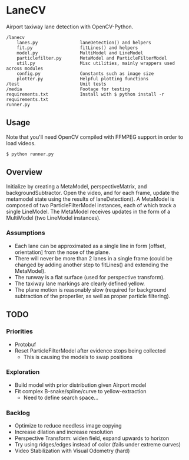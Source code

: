 # LaneCV
Airport taxiway lane detection with OpenCV-Python.

    /lanecv
        lanes.py                laneDetection() and helpers
        fit.py                  fitLines() and helpers
        model.py                MultiModel and LineModel
        particlefilter.py       MetaModel and ParticleFilterModel
        util.py                 Misc utilities, mainly wrappers used across modules
        config.py               Constants such as image size
        plotter.py              Helpful plotting functions
    /test                       Unit tests
    /media                      Footage for testing
    requirements.txt            Install with $ python install -r requirements.txt
    runner.py


## Usage

Note that you'll need OpenCV compiled with FFMPEG support in order to load videos.

    $ python runner.py

## Overview

Initialize by creating a MetaModel, perspectiveMatrix, and backgroundSubtractor. Open the video, and for each frame, update the metamodel state using the results of laneDetection(). A MetaModel is composed of two ParticleFilterModel instances, each of which track a single LineModel. The MetaModel receives updates in the form of a MultiModel (two LineModel instances).

### Assumptions

* Each lane can be approximated as a single line in form [offset, orientation] from the nose of the plane.
* There will never be more than 2 lanes in a single frame (could be changed by adding another step to fitLines() and extending the MetaModel).
* The runway is a flat surface (used for perspective transform).
* The taxiway lane markings are clearly defined yellow.
* The plane motion is reasonably slow (required for background subtraction of the properller, as well as proper particle filtering).

## TODO

### Priorities

* Protobuf
* Reset ParticleFilterModel after evidence stops being collected
    * This is causing the models to swap positions

### Exploration

* Build model with prior distribution given Airport model
* Fit complex B-snake/spline/curve to yellow-extraction
    * Need to define search space...

###  Backlog

* Optimize to reduce needless image copying
* Increase dilation and increase resolution
* Perspective Transform: widen field, expand upwards to horizon
* Try using ridges/edges instead of color (fails under extreme curves)
* Video Stabilization with Visual Odometry (hard)
